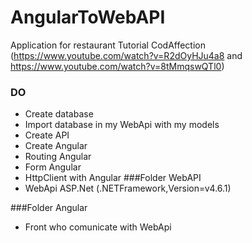 # AngularToWebAPI
Application for restaurant 
Tutorial CodAffection (https://www.youtube.com/watch?v=R2dOyHJu4a8 and https://www.youtube.com/watch?v=8tMmqswQTl0)

### DO 
- Create database
- Import database in my WebApi with my models
- Create API 
- Create Angular
- Routing Angular
- Form Angular
- HttpClient with Angular
###Folder WebAPI
- WebApi ASP.Net (.NETFramework,Version=v4.6.1)

###Folder Angular
- Front who comunicate with WebApi


